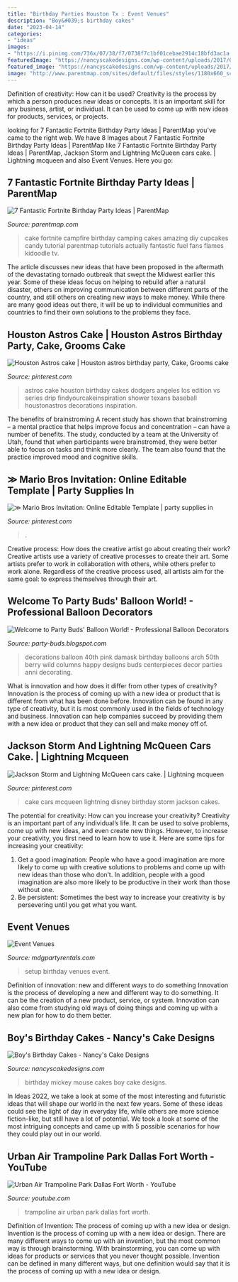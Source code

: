```yaml
---
title: "Birthday Parties Houston Tx : Event Venues"
description: "Boy&#039;s birthday cakes"
date: "2023-04-14"
categories:
- "ideas"
images:
- "https://i.pinimg.com/736x/07/38/f7/0738f7c1bf01cebae2914c18bfd3ac1a.jpg"
featuredImage: "https://nancyscakedesigns.com/wp-content/uploads/2017/03/Mickey-Mouse-768x1024.jpg"
featured_image: "https://nancyscakedesigns.com/wp-content/uploads/2017/03/Mickey-Mouse-768x1024.jpg"
image: "http://www.parentmap.com/sites/default/files/styles/1180x660_scaled_cropped/public/2018-08/campfirecake_900_0.jpg?itok=1oBQriG5"
---
```



Definition of creativity: How can it be used?
Creativity is the process by which a person produces new ideas or concepts. It is an important skill for any business, artist, or individual. It can be used to come up with new ideas for products, services, or projects.

	

		
looking for 7 Fantastic Fortnite Birthday Party Ideas | ParentMap you've came to the right web. We have 8 Images about 7 Fantastic Fortnite Birthday Party Ideas | ParentMap like 7 Fantastic Fortnite Birthday Party Ideas | ParentMap, Jackson Storm and Lightning McQueen cars cake. | Lightning mcqueen and also Event Venues. Here you go:
		
    
## 7 Fantastic Fortnite Birthday Party Ideas | ParentMap

<img loading=lazy src="http://www.parentmap.com/sites/default/files/styles/1180x660_scaled_cropped/public/2018-08/campfirecake_900_0.jpg?itok=1oBQriG5" onerror="this.onerror=null;this.src='https://tse2.mm.bing.net/th?id=OIP.XA094I0s4ZQSYSUmQ-9v2gHaEJ&amp;pid=15.1';" alt="7 Fantastic Fortnite Birthday Party Ideas | ParentMap">

_Source: parentmap.com_

>cake fortnite campfire birthday camping cakes amazing diy cupcakes candy tutorial parentmap tutorials actually fantastic fuel fans flames kidoodle tv. 

	

The article discusses new ideas that have been proposed in the aftermath of the devastating tornado outbreak that swept the Midwest earlier this year. Some of these ideas focus on helping to rebuild after a natural disaster, others on improving communication between different parts of the country, and still others on creating new ways to make money. While there are many good ideas out there, it will be up to individual communities and countries to find their own solutions to the problems they face.

    
## Houston Astros Cake | Houston Astros Birthday Party, Cake, Grooms Cake

<img loading=lazy src="https://i.pinimg.com/736x/07/38/f7/0738f7c1bf01cebae2914c18bfd3ac1a.jpg" onerror="this.onerror=null;this.src='https://tse4.mm.bing.net/th?id=OIP.J7XHNOumzW0NoiQSYs9L2wHaHb&amp;pid=15.1';" alt="Houston Astros cake | Houston astros birthday party, Cake, Grooms cake">

_Source: pinterest.com_

>astros cake houston birthday cakes dodgers angeles los edition vs series drip findyourcakeinspiration shower texans baseball houstonastros decorations inspiration. 

	

The benefits of brainstroming
A recent study has shown that brainstroming – a mental practice that helps improve focus and concentration – can have a number of benefits. The study, conducted by a team at the University of Utah, found that when participants were brainstromed, they were better able to focus on tasks and think more clearly. The team also found that the practice improved mood and cognitive skills.

    
## ≫ Mario Bros Invitation: Online Editable Template | Party Supplies In

<img loading=lazy src="https://i.pinimg.com/736x/a5/4a/5a/a54a5ac1bbbbe64b447fa2ac5fc038a4.jpg" onerror="this.onerror=null;this.src='https://tse1.mm.bing.net/th?id=OIP.TmW4lnHqgy0m9M-N-tg3swHaHv&amp;pid=15.1';" alt="≫ Mario Bros Invitation: Online Editable Template | party supplies in">

_Source: pinterest.com_

>. 

	

Creative process: How does the creative artist go about creating their work?
Creative artists use a variety of creative processes to create their art. Some artists prefer to work in collaboration with others, while others prefer to work alone. Regardless of the creative process used, all artists aim for the same goal: to express themselves through their art.

    
## Welcome To Party Buds&#039; Balloon World! - Professional Balloon Decorators

<img loading=lazy src="http://2.bp.blogspot.com/-76f8JoR1kxU/T940N_w24mI/AAAAAAAAAN8/pB2v-UDtBRo/s1600/IMG-20120616-01039.jpg" onerror="this.onerror=null;this.src='https://tse1.mm.bing.net/th?id=OIP.ucxPtOk_j8dewmBkGVXfXAHaJ4&amp;pid=15.1';" alt="Welcome to Party Buds&#039; Balloon World! - Professional Balloon Decorators">

_Source: party-buds.blogspot.com_

>decorations balloon 40th pink damask birthday balloons arch 50th berry wild columns happy designs buds centerpieces decor parties anni decorating. 

	

What is innovation and how does it differ from other types of creativity?
Innovation is the process of coming up with a new idea or product that is different from what has been done before. Innovation can be found in any type of creativity, but it is most commonly used in the fields of technology and business. Innovation can help companies succeed by providing them with a new idea or product that they can sell and make money off of.

    
## Jackson Storm And Lightning McQueen Cars Cake. | Lightning Mcqueen

<img loading=lazy src="https://i.pinimg.com/originals/dc/13/d2/dc13d20b7a6c219ed0c6974097f75358.jpg" onerror="this.onerror=null;this.src='https://tse4.mm.bing.net/th?id=OIP.qSoKIOQqcGprY7MAh637RAHaLg&amp;pid=15.1';" alt="Jackson Storm and Lightning McQueen cars cake. | Lightning mcqueen">

_Source: pinterest.com_

>cake cars mcqueen lightning disney birthday storm jackson cakes. 

	

The potential for creativity: How can you increase your creativity?
Creativity is an important part of any individual’s life. It can be used to solve problems, come up with new ideas, and even create new things. However, to increase your creativity, you first need to learn how to use it. Here are some tips for increasing your creativity: 
1. Get a good imagination: People who have a good imagination are more likely to come up with creative solutions to problems and come up with new ideas than those who don’t. In addition, people with a good imagination are also more likely to be productive in their work than those without one. 
2. Be persistent: Sometimes the best way to increase your creativity is by persevering until you get what you want.

    
## Event Venues

<img loading=lazy src="http://www.mdgpartyrentals.com/wp-content/uploads/2017/01/Birthday-Party-Setup.jpg" onerror="this.onerror=null;this.src='https://tse4.mm.bing.net/th?id=OIP.LQDbxLSasP5O6CzxaNeT2wHaFj&amp;pid=15.1';" alt="Event Venues">

_Source: mdgpartyrentals.com_

>setup birthday venues event. 

	

Definition of innovation: new and different ways to do something
Innovation is the process of developing a new and different way to do something. It can be the creation of a new product, service, or system. Innovation can also come from studying old ways of doing things and coming up with a new plan for how to do them better.

    
## Boy&#039;s Birthday Cakes - Nancy&#039;s Cake Designs

<img loading=lazy src="https://nancyscakedesigns.com/wp-content/uploads/2017/03/Mickey-Mouse-768x1024.jpg" onerror="this.onerror=null;this.src='https://tse2.mm.bing.net/th?id=OIP.kB9hD54nfNHPRa3b95YmqgHaJ4&amp;pid=15.1';" alt="Boy&#039;s Birthday Cakes - Nancy&#039;s Cake Designs">

_Source: nancyscakedesigns.com_

>birthday mickey mouse cakes boy cake designs. 

	

In Ideas 2022, we take a look at some of the most interesting and futuristic ideas that will shape our world in the next few years. Some of these ideas could see the light of day in everyday life, while others are more science fiction-like, but still have a lot of potential. We took a look at some of the most intriguing concepts and came up with 5 possible scenarios for how they could play out in our world.

    
## Urban Air Trampoline Park Dallas Fort Worth - YouTube

<img loading=lazy src="https://i.ytimg.com/vi/WiUdbt4vY7A/maxresdefault.jpg" onerror="this.onerror=null;this.src='https://tse1.mm.bing.net/th?id=OIP.KYMF_HCYIx6RlkHEXXCORwHaEK&amp;pid=15.1';" alt="Urban Air Trampoline Park Dallas Fort Worth - YouTube">

_Source: youtube.com_

>trampoline air urban park dallas fort worth. 

	

Definition of Invention: The process of coming up with a new idea or design.
Invention is the process of coming up with a new idea or design. There are many different ways to come up with an invention, but the most common way is through brainstorming. With brainstorming, you can come up with ideas for products or services that you never thought possible. Invention can be defined in many different ways, but one definition would say that it is the process of coming up with a new idea or design.

